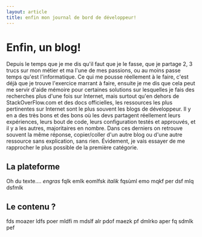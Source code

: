 ```yaml
---
layout: article
title: enfin mon journal de bord de développeur! 
---
```


# Enfin, un blog!

 Depuis le temps que je me dis qu'il faut que je le fasse, que je partage 2, 3 trucs sur mon métier et ma l'une de mes passions, ou au moins passe temps qu'est l'informatique. Ce qui me pousse réellement à le faire, c'est déjà que je trouve l'exercice marrant à faire, ensuite je me dis que cela peut me servir d'aide mémoire pour certaines solutions sur lesquelles je fais des recherches plus d'une fois sur Internet, mais surtout qu'en dehors de StackOverFlow.com et des docs officielles, les ressources les plus pertinentes sur Internet sont le plus souvent les blogs de développeur. Il y en a des très bons et des bons où les devs partagent réellement leurs expériences, leurs bout de code, leurs configuration testés et approuvés, et il y a les autres, majoritaires en nombre. Dans ces derniers on retrouve souvent la même réponse, copier/coller d'un autre blog ou d'une autre ressource sans explication, sans rien. Évidement, je vais essayer de me rapprocher le plus possible de la première catégorie.

## La plateforme

Oh du texte.... *engras* fqlk emlk eomlfsk _italik_
fqsùml emo mqkf per dsf mlq dsfmlk

## Le contenu ?

fds moazer ldfs poer mldfi m 
 mdslf alr pdof maezk pf dmlrko aper fq sdmlk pef
